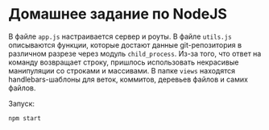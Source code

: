 # Домашнее задание по NodeJS

В файле `app.js` настраивается сервер и роуты.
В файле `utils.js` описываются функции, которые достают данные git-репозитория в различном разрезе через модуль `child_process`. Из-за того, что ответ на команду возвращает строку, пришлось использовать некрасивые манипуляции со строками и массивами.
В папке `views` находятся handlebars-шаблоны для веток, коммитов, деревьев файлов и самих файлов. 

Запуск:
```
npm start
```
